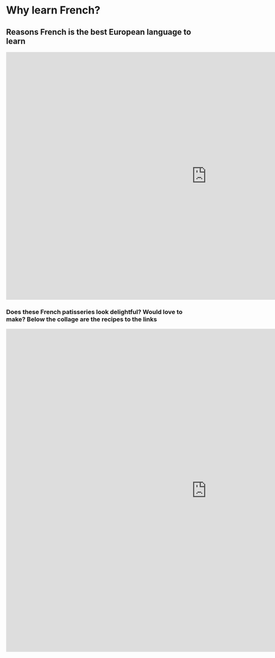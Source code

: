 <h1>Why learn French?</h1>
<h2>Reasons French is the best European language to learn</h2>

<iframe src="https://h5p.org/h5p/embed/379324" width="1090" height="674" frameborder="0" allowfullscreen="allowfullscreen"></iframe><script src="https://h5p.org/sites/all/modules/h5p/library/js/h5p-resizer.js" charset="UTF-8"></script>
<h3>Does these French patisseries look delightful? Would love to make? Below the collage are the recipes to the links</h3>
<iframe src="https://h5p.org/h5p/embed/383066" width="1090" height="879" frameborder="0" allowfullscreen="allowfullscreen"></iframe><script src="https://h5p.org/sites/all/modules/h5p/library/js/h5p-resizer.js" charset="UTF-8"></script>
